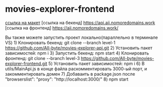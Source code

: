 # movies-explorer-frontend

[ссылка на макет](https://disk.yandex.ru/d/A3NTtq53ucUboQ)
[ссылка на бекенд] https://api.aii.nomoredomains.work
[ссылка на фронтенд] https://aii.nomoredomains.work/



 Вы также можете запустить проект локально(параллельно в терминале VS)
    1)  Клонировать бекенд: git clone --branch level-1 https://github.com/AII-byte/movies-explorer-api.git
    2)  Установить пакет зависимостей: npm  i
    3)  Запустить бекенд: npm start
    4)  Клонировать фронтенд: git clone --branch level-3 https://github.com/AII-byte/movies-explorer-frontend.git
    5)  Установить пакет зависимостей: npm  i
    6)  В utils/MainApi.js в конце файла раскомментировать 3000-ый порт, и закомментировать домен
    7)  Добаваить в package.json после "browserslist":   "proxy": "http://localhost:3000/"
    8)  npm start
